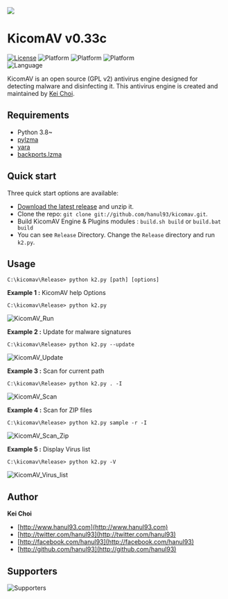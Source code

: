 <img src="https://raw.githubusercontent.com/hanul93/kicomav-db/master/logo/k2_full_2.png">

# KicomAV v0.33c

[![License](https://img.shields.io/badge/license-gpl2-blue.svg)](LICENSE)
![Platform](https://img.shields.io/badge/platform-windows-lightgrey.svg)
![Platform](https://img.shields.io/badge/platform-linux-lightgrey.svg)
![Platform](https://img.shields.io/badge/platform-mac-lightgrey.svg)<br>
![Language](https://img.shields.io/badge/Python-V3.8%20~-brightgreen)

KicomAV is an open source (GPL v2) antivirus engine designed for detecting malware and disinfecting it. This antivirus engine is created and maintained by [Kei Choi](http://www.hanul93.com).


## Requirements

* Python 3.8~
* [pylzma](https://github.com/fancycode/pylzma)
* [yara](https://github.com/plusvic/yara)
* [backports.lzma](https://github.com/peterjc/backports.lzma)

## Quick start

Three quick start options are available:

* [Download the latest release](https://github.com/hanul93/kicomav/archive/master.zip) and unzip it.
* Clone the repo: `git clone git://github.com/hanul93/kicomav.git`.
* Build KicomAV Engine & Plugins modules : `build.sh build` or `build.bat build`
* You can see `Release` Directory. Change the `Release` directory and run `k2.py`.


## Usage

```
C:\kicomav\Release> python k2.py [path] [options]
```

**Example 1 :** KicomAV help Options 

```
C:\kicomav\Release> python k2.py
```

![KicomAV_Run](http://www.hanul93.com/images/kicomav/k2_run.gif)

**Example 2 :** Update for malware signatures

```
C:\kicomav\Release> python k2.py --update
```

![KicomAV_Update](http://www.hanul93.com/images/kicomav/k2_update.gif)

**Example 3 :** Scan for current path

```
C:\kicomav\Release> python k2.py . -I
```

![KicomAV_Scan](http://www.hanul93.com/images/kicomav/k2_scan.gif)

**Example 4 :** Scan for ZIP files

```
C:\kicomav\Release> python k2.py sample -r -I
```

![KicomAV_Scan_Zip](http://www.hanul93.com/images/kicomav/k2_scan_zip.gif)

**Example 5 :** Display Virus list

```
C:\kicomav\Release> python k2.py -V
```

![KicomAV_Virus_list](http://www.hanul93.com/images/kicomav/k2_vlist.gif)


## Author

**Kei Choi**

+ [http://www.hanul93.com](http://www.hanul93.com)
+ [http://twitter.com/hanul93](http://twitter.com/hanul93)
+ [http://facebook.com/hanul93](http://facebook.com/hanul93)
+ [http://github.com/hanul93](http://github.com/hanul93)

## Supporters

![Supporters](http://www.kicomav.com/images/support.png)
